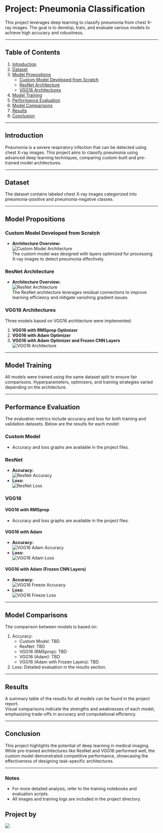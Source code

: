 # Project: Pneumonia Classification

This project leverages deep learning to classify pneumonia from chest X-ray images. The goal is to develop, train, and evaluate various models to achieve high accuracy and robustness.

---

## Table of Contents
1. [Introduction](#introduction)
2. [Dataset](#dataset)
3. [Model Propositions](#model-propositions)
    - [Custom Model Developed from Scratch](#custom-model-developed-from-scratch)
    - [ResNet Architecture](#resnet-architecture)
    - [VGG16 Architectures](#vgg16-architectures)
4. [Model Training](#model-training)
5. [Performance Evaluation](#performance-evaluation)
6. [Model Comparisons](#model-comparisons)
7. [Results](#results)
8. [Conclusion](#conclusion)

---

## Introduction
Pneumonia is a severe respiratory infection that can be detected using chest X-ray images. This project aims to classify pneumonia using advanced deep learning techniques, comparing custom-built and pre-trained model architectures.

---

## Dataset
The dataset contains labeled chest X-ray images categorized into pneumonia-positive and pneumonia-negative classes. 

---

## Model Propositions

### Custom Model Developed from Scratch
- **Architecture Overview:**  
  ![Custom Model Architecture](archiFromScratch.png)  
  The custom model was designed with layers optimized for processing X-ray images to detect pneumonia effectively.

### ResNet Architecture
- **Architecture Overview:**  
  ![ResNet Architecture](Architecture%20du%20modèle%20ResNet.png)  
  The ResNet architecture leverages residual connections to improve learning efficiency and mitigate vanishing gradient issues.

### VGG16 Architectures
Three models based on VGG16 architecture were implemented:  
1. **VGG16 with RMSprop Optimizer**  
2. **VGG16 with Adam Optimizer**  
3. **VGG16 with Adam Optimizer and Frozen CNN Layers**  
   ![VGG16 Architecture](architecture%20VGG16.jpeg)  

---

## Model Training
All models were trained using the same dataset split to ensure fair comparisons. Hyperparameters, optimizers, and training strategies varied depending on the architecture.

---

## Performance Evaluation
The evaluation metrics include accuracy and loss for both training and validation datasets. Below are the results for each model:

### Custom Model
- Accuracy and loss graphs are available in the project files.

### ResNet
- **Accuracy:**  
  ![ResNet Accuracy](ResNetAdam1.png)  
- **Loss:**  
  ![ResNet Loss](ResNetAdam2.png)  

### VGG16
#### VGG16 with RMSprop
- Accuracy and loss graphs are available in the project files.

#### VGG16 with Adam
- **Accuracy:**  
  ![VGG16 Adam Accuracy](VGG16Adam1.png)  
- **Loss:**  
  ![VGG16 Adam Loss](VGG16Adam2.png)  

#### VGG16 with Adam (Frozen CNN Layers)
- **Accuracy:**  
  ![VGG16 Freeze Accuracy](VGG16Freeze1.png)  
- **Loss:**  
  ![VGG16 Freeze Loss](VGG16Freeze2.png)  

---

## Model Comparisons
The comparison between models is based on:
1. Accuracy: 
   - Custom Model: TBD
   - ResNet: TBD
   - VGG16 (RMSprop): TBD
   - VGG16 (Adam): TBD
   - VGG16 (Adam with Frozen Layers): TBD
2. Loss: Detailed evaluation in the results section.

---

## Results
A summary table of the results for all models can be found in the project report.  
Visual comparisons indicate the strengths and weaknesses of each model, emphasizing trade-offs in accuracy and computational efficiency.

---

## Conclusion
This project highlights the potential of deep learning in medical imaging. While pre-trained architectures like ResNet and VGG16 performed well, the custom model demonstrated competitive performance, showcasing the effectiveness of designing task-specific architectures.

---

### Notes
- For more detailed analysis, refer to the training notebooks and evaluation scripts.
- All images and training logs are included in the project directory.
## Project by
<a href="https://github.com/rami4real/PneumoniaClassificationDeepLearningProject/graphs/contributors">
    <img src="https://contrib.rocks/image?repo=rami4real/PneumoniaClassificationDeepLearningProject" />
</a>
